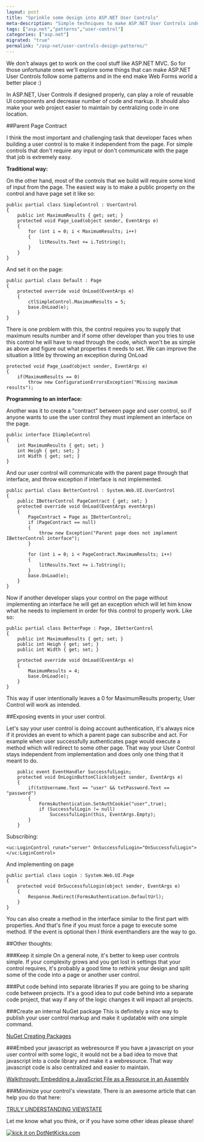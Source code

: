 ```yaml
---
layout: post
title: "Sprinkle some design into ASP.NET User Controls"
meta-description: "Simple techniques to make ASP.NET User Controls independent unit of work."
tags: ["asp.net","patterns","user-control"]
categories: ["asp.net"]
migrated: "true"
permalink: "/asp-net/user-controls-design-patterns/"
---
```

We don't always get to work on the cool stuff like ASP.NET MVC. So for those unfortunate ones we'll explore some things that can make ASP.NET User Controls follow some patterns and in the end make Web Forms world a better place :)

In ASP.NET, User Controls if designed properly, can play a role of reusable UI components and decrease number of code and markup. It should also make your web project easier to maintain by centralizing code in one location. 

##Parent Page Contract

I think the most important and challenging task that developer faces when building a user control is to make it independent from the page. For simple controls that  don't require any input or don't communicate with the page that job is extremely easy. 

**Traditional way:**

On the other hand, most of the controls that we build will require some kind of input from the page. The easiest way is to make a public property on the control and have page set it like so:


    public partial class SimpleControl : UserControl
    {
        public int MaximumResults { get; set; }
        protected void Page_Load(object sender, EventArgs e)
        {
            for (int i = 0; i < MaximumResults; i++)
            {
                litResults.Text += i.ToString();
            }
        }
    }

And set it on the page:

    public partial class Default : Page
    {
        protected override void OnLoad(EventArgs e)
        {
            ctlSimpleControl.MaximumResults = 5;
            base.OnLoad(e);
        }
    }

There is one problem with this, the control requires you to supply that maximum results number and if some other developer than you tries to use this control he will have to read through the code, which won't be as simple as above and figure out what properties it needs to set. We can improve the situation a little by throwing an exception during OnLoad

    protected void Page_Load(object sender, EventArgs e)
    {
        if(MaximumResults == 0)
            throw new ConfigurationErrorsException("Missing maximum results");

**Programming to an interface:**

Another was it to create a "contract" between page and user control, so if anyone wants to use the user control they must implement an interface on the page.

    public interface ISimpleControl
    {
        int MaximumResults { get; set; }
        int Heigh { get; set; }
        int Width { get; set; }
    }

And our user control will communicate with the parent page through that interface, and throw exception if interface is not implemented. 

    public partial class BetterControl : System.Web.UI.UserControl
    {
        public IBetterControl PageContract { get; set; }
        protected override void OnLoad(EventArgs eventArgs)
        {
            PageContract = Page as IBetterControl;
            if (PageContract == null)
            {
                throw new Exception("Parent page does not implement IBetterControl interface");
            }
    
            for (int i = 0; i < PageContract.MaximumResults; i++)
            {
                litResults.Text += i.ToString();
            }
            base.OnLoad(e);
        }
    }

Now if another developer slaps your control on the page without implementing an interface he will get an exception which will let him know what he needs to implement in order for this control to properly work. Like so:

    public partial class BetterPage : Page, IBetterControl 
    {
        public int MaximumResults { get; set; }
        public int Heigh { get; set; }
        public int Width { get; set; }

        protected override void OnLoad(EventArgs e)
        {
            MaximumResults = 4;
            base.OnLoad(e);
        }
    }

This way if user intentionally leaves a 0 for MaximumResults property, User Control will work as intended. 

##Exposing events in your user control. 

Let's say your user control is doing account authentication, it's always nice if it provides an event to which a parent page can subscribe and act. For example when user successfully authenticates page would execute a method which will redirect to some other page. That way your User Control stays independent from implementation and does only one thing that it meant to do.

        public event EventHandler SuccessfulLogin;
        protected void OnLoginButtonClick(object sender, EventArgs e)
        {
            if(txtUsername.Text == "user" && txtPassword.Text == "password")
            {
                FormsAuthentication.SetAuthCookie("user",true);
                if (SuccessfulLogin != null)
                    SuccessfulLogin(this, EventArgs.Empty);
            }
        }

Subscribing:

    <uc:LoginControl runat="server" OnSuccessfulLogin="OnSuccessfulLogin"></uc:LoginControl>

And implementing on page

    public partial class Login : System.Web.UI.Page
    {
        protected void OnSuccessfulLogin(object sender, EventArgs e)
        {
            Response.Redirect(FormsAuthentication.DefaultUrl);
        }
    }

You can also create a method in the interface similar to the first part with properties. And that's fine if you must force a page to execute some method. If the event is optional then I think eventhandlers are the way to go. 

##Other thoughts:

###Keep it simple
On a general note, it's better to keep user controls simple. If your complexity grows and you get lost in settings that your control requires, it's probably a good time to rethink your design and split some of the code into a page or another user control. 

###Put code behind into separate libraries
If you are going to be sharing code between projects. It's a good idea to put code behind into a separate code project, that way if any of the logic changes it will impact all projects.

###Create an internal NuGet package
This is definitely a nice way to publish your user control markup and make it updatable with one simple command.

[NuGet Creating Packages][1]

###Embed your javascript as webresource
If you have a javascript on your user control with some logic, it would not be a bad idea to move that javascript into a code library and make it a webresource. That way javascript code is also centralized and easier to maintain. 

[Walkthrough: Embedding a JavaScript File as a Resource in an Assembly][2]

###Minimize your control's viewstate.
There is an awesome article that can help you do that here: 

[TRULY UNDERSTANDING VIEWSTATE][3]



Let me know what you think, or if you have some other ideas please share!

[![kick it on DotNetKicks.com][5]][4]

  [1]: http://docs.nuget.org/docs/creating-packages/creating-and-publishing-a-package
  [2]: http://msdn.microsoft.com/en-us/library/bb398930.aspx
  [3]: http://weblogs.asp.net/infinitiesloop/archive/2006/08/03/Truly-Understanding-Viewstate.aspx
  [4]: http://www.dotnetkicks.com/kick/?url=http%3a%2f%2fblog.maskalik.com%2f
  [5]: http://www.dotnetkicks.com/Services/Images/KickItImageGenerator.ashx?url=http%3a%2f%2fblog.maskalik.com%2f